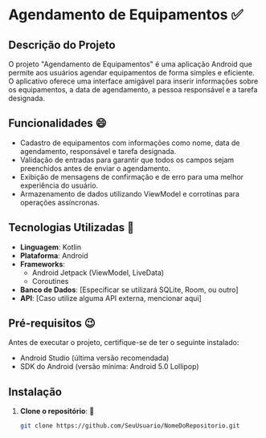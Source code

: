 # Agendamento de Equipamentos ✅

## Descrição do Projeto

O projeto "Agendamento de Equipamentos" é uma aplicação Android que permite aos usuários agendar equipamentos de forma simples e eficiente. O aplicativo oferece uma interface amigável para inserir informações sobre os equipamentos, a data de agendamento, a pessoa responsável e a tarefa designada. 

## Funcionalidades 😄

- Cadastro de equipamentos com informações como nome, data de agendamento, responsável e tarefa designada.
- Validação de entradas para garantir que todos os campos sejam preenchidos antes de enviar o agendamento.
- Exibição de mensagens de confirmação e de erro para uma melhor experiência do usuário.
- Armazenamento de dados utilizando ViewModel e corrotinas para operações assíncronas.

## Tecnologias Utilizadas 🤔

- **Linguagem**: Kotlin
- **Plataforma**: Android
- **Frameworks**: 
  - Android Jetpack (ViewModel, LiveData)
  - Coroutines
- **Banco de Dados**: [Especificar se utilizará SQLite, Room, ou outro]
- **API**: [Caso utilize alguma API externa, mencionar aqui]

## Pré-requisitos 😉

Antes de executar o projeto, certifique-se de ter o seguinte instalado:

- Android Studio (última versão recomendada)
- SDK do Android (versão mínima: Android 5.0 Lollipop)

## Instalação

1. **Clone o repositório**: 🚀
   ```bash
   git clone https://github.com/SeuUsuario/NomeDoRepositorio.git
